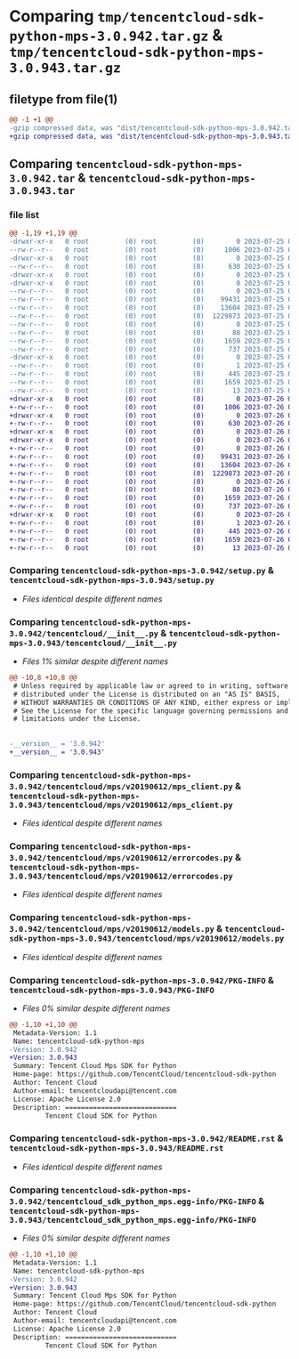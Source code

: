 # Comparing `tmp/tencentcloud-sdk-python-mps-3.0.942.tar.gz` & `tmp/tencentcloud-sdk-python-mps-3.0.943.tar.gz`

## filetype from file(1)

```diff
@@ -1 +1 @@
-gzip compressed data, was "dist/tencentcloud-sdk-python-mps-3.0.942.tar", last modified: Tue Jul 25 04:21:51 2023, max compression
+gzip compressed data, was "dist/tencentcloud-sdk-python-mps-3.0.943.tar", last modified: Wed Jul 26 00:41:11 2023, max compression
```

## Comparing `tencentcloud-sdk-python-mps-3.0.942.tar` & `tencentcloud-sdk-python-mps-3.0.943.tar`

### file list

```diff
@@ -1,19 +1,19 @@
-drwxr-xr-x   0 root         (0) root         (0)        0 2023-07-25 04:21:51.000000 tencentcloud-sdk-python-mps-3.0.942/
--rw-r--r--   0 root         (0) root         (0)     1006 2023-07-25 04:21:51.000000 tencentcloud-sdk-python-mps-3.0.942/setup.py
-drwxr-xr-x   0 root         (0) root         (0)        0 2023-07-25 04:21:51.000000 tencentcloud-sdk-python-mps-3.0.942/tencentcloud/
--rw-r--r--   0 root         (0) root         (0)      630 2023-07-25 04:21:51.000000 tencentcloud-sdk-python-mps-3.0.942/tencentcloud/__init__.py
-drwxr-xr-x   0 root         (0) root         (0)        0 2023-07-25 04:21:51.000000 tencentcloud-sdk-python-mps-3.0.942/tencentcloud/mps/
-drwxr-xr-x   0 root         (0) root         (0)        0 2023-07-25 04:21:51.000000 tencentcloud-sdk-python-mps-3.0.942/tencentcloud/mps/v20190612/
--rw-r--r--   0 root         (0) root         (0)        0 2023-07-25 04:21:51.000000 tencentcloud-sdk-python-mps-3.0.942/tencentcloud/mps/v20190612/__init__.py
--rw-r--r--   0 root         (0) root         (0)    99431 2023-07-25 04:21:51.000000 tencentcloud-sdk-python-mps-3.0.942/tencentcloud/mps/v20190612/mps_client.py
--rw-r--r--   0 root         (0) root         (0)    13604 2023-07-25 04:21:51.000000 tencentcloud-sdk-python-mps-3.0.942/tencentcloud/mps/v20190612/errorcodes.py
--rw-r--r--   0 root         (0) root         (0)  1229873 2023-07-25 04:21:51.000000 tencentcloud-sdk-python-mps-3.0.942/tencentcloud/mps/v20190612/models.py
--rw-r--r--   0 root         (0) root         (0)        0 2023-07-25 04:21:51.000000 tencentcloud-sdk-python-mps-3.0.942/tencentcloud/mps/__init__.py
--rw-r--r--   0 root         (0) root         (0)       88 2023-07-25 04:21:51.000000 tencentcloud-sdk-python-mps-3.0.942/setup.cfg
--rw-r--r--   0 root         (0) root         (0)     1659 2023-07-25 04:21:51.000000 tencentcloud-sdk-python-mps-3.0.942/PKG-INFO
--rw-r--r--   0 root         (0) root         (0)      737 2023-07-25 04:21:51.000000 tencentcloud-sdk-python-mps-3.0.942/README.rst
-drwxr-xr-x   0 root         (0) root         (0)        0 2023-07-25 04:21:51.000000 tencentcloud-sdk-python-mps-3.0.942/tencentcloud_sdk_python_mps.egg-info/
--rw-r--r--   0 root         (0) root         (0)        1 2023-07-25 04:21:51.000000 tencentcloud-sdk-python-mps-3.0.942/tencentcloud_sdk_python_mps.egg-info/dependency_links.txt
--rw-r--r--   0 root         (0) root         (0)      445 2023-07-25 04:21:51.000000 tencentcloud-sdk-python-mps-3.0.942/tencentcloud_sdk_python_mps.egg-info/SOURCES.txt
--rw-r--r--   0 root         (0) root         (0)     1659 2023-07-25 04:21:51.000000 tencentcloud-sdk-python-mps-3.0.942/tencentcloud_sdk_python_mps.egg-info/PKG-INFO
--rw-r--r--   0 root         (0) root         (0)       13 2023-07-25 04:21:51.000000 tencentcloud-sdk-python-mps-3.0.942/tencentcloud_sdk_python_mps.egg-info/top_level.txt
+drwxr-xr-x   0 root         (0) root         (0)        0 2023-07-26 00:41:11.000000 tencentcloud-sdk-python-mps-3.0.943/
+-rw-r--r--   0 root         (0) root         (0)     1006 2023-07-26 00:41:11.000000 tencentcloud-sdk-python-mps-3.0.943/setup.py
+drwxr-xr-x   0 root         (0) root         (0)        0 2023-07-26 00:41:11.000000 tencentcloud-sdk-python-mps-3.0.943/tencentcloud/
+-rw-r--r--   0 root         (0) root         (0)      630 2023-07-26 00:41:11.000000 tencentcloud-sdk-python-mps-3.0.943/tencentcloud/__init__.py
+drwxr-xr-x   0 root         (0) root         (0)        0 2023-07-26 00:41:11.000000 tencentcloud-sdk-python-mps-3.0.943/tencentcloud/mps/
+drwxr-xr-x   0 root         (0) root         (0)        0 2023-07-26 00:41:11.000000 tencentcloud-sdk-python-mps-3.0.943/tencentcloud/mps/v20190612/
+-rw-r--r--   0 root         (0) root         (0)        0 2023-07-26 00:41:11.000000 tencentcloud-sdk-python-mps-3.0.943/tencentcloud/mps/v20190612/__init__.py
+-rw-r--r--   0 root         (0) root         (0)    99431 2023-07-26 00:41:11.000000 tencentcloud-sdk-python-mps-3.0.943/tencentcloud/mps/v20190612/mps_client.py
+-rw-r--r--   0 root         (0) root         (0)    13604 2023-07-26 00:41:11.000000 tencentcloud-sdk-python-mps-3.0.943/tencentcloud/mps/v20190612/errorcodes.py
+-rw-r--r--   0 root         (0) root         (0)  1229873 2023-07-26 00:41:11.000000 tencentcloud-sdk-python-mps-3.0.943/tencentcloud/mps/v20190612/models.py
+-rw-r--r--   0 root         (0) root         (0)        0 2023-07-26 00:41:11.000000 tencentcloud-sdk-python-mps-3.0.943/tencentcloud/mps/__init__.py
+-rw-r--r--   0 root         (0) root         (0)       88 2023-07-26 00:41:11.000000 tencentcloud-sdk-python-mps-3.0.943/setup.cfg
+-rw-r--r--   0 root         (0) root         (0)     1659 2023-07-26 00:41:11.000000 tencentcloud-sdk-python-mps-3.0.943/PKG-INFO
+-rw-r--r--   0 root         (0) root         (0)      737 2023-07-26 00:41:11.000000 tencentcloud-sdk-python-mps-3.0.943/README.rst
+drwxr-xr-x   0 root         (0) root         (0)        0 2023-07-26 00:41:11.000000 tencentcloud-sdk-python-mps-3.0.943/tencentcloud_sdk_python_mps.egg-info/
+-rw-r--r--   0 root         (0) root         (0)        1 2023-07-26 00:41:11.000000 tencentcloud-sdk-python-mps-3.0.943/tencentcloud_sdk_python_mps.egg-info/dependency_links.txt
+-rw-r--r--   0 root         (0) root         (0)      445 2023-07-26 00:41:11.000000 tencentcloud-sdk-python-mps-3.0.943/tencentcloud_sdk_python_mps.egg-info/SOURCES.txt
+-rw-r--r--   0 root         (0) root         (0)     1659 2023-07-26 00:41:11.000000 tencentcloud-sdk-python-mps-3.0.943/tencentcloud_sdk_python_mps.egg-info/PKG-INFO
+-rw-r--r--   0 root         (0) root         (0)       13 2023-07-26 00:41:11.000000 tencentcloud-sdk-python-mps-3.0.943/tencentcloud_sdk_python_mps.egg-info/top_level.txt
```

### Comparing `tencentcloud-sdk-python-mps-3.0.942/setup.py` & `tencentcloud-sdk-python-mps-3.0.943/setup.py`

 * *Files identical despite different names*

### Comparing `tencentcloud-sdk-python-mps-3.0.942/tencentcloud/__init__.py` & `tencentcloud-sdk-python-mps-3.0.943/tencentcloud/__init__.py`

 * *Files 1% similar despite different names*

```diff
@@ -10,8 +10,8 @@
 # Unless required by applicable law or agreed to in writing, software
 # distributed under the License is distributed on an "AS IS" BASIS,
 # WITHOUT WARRANTIES OR CONDITIONS OF ANY KIND, either express or implied.
 # See the License for the specific language governing permissions and
 # limitations under the License.
 
 
-__version__ = '3.0.942'
+__version__ = '3.0.943'
```

### Comparing `tencentcloud-sdk-python-mps-3.0.942/tencentcloud/mps/v20190612/mps_client.py` & `tencentcloud-sdk-python-mps-3.0.943/tencentcloud/mps/v20190612/mps_client.py`

 * *Files identical despite different names*

### Comparing `tencentcloud-sdk-python-mps-3.0.942/tencentcloud/mps/v20190612/errorcodes.py` & `tencentcloud-sdk-python-mps-3.0.943/tencentcloud/mps/v20190612/errorcodes.py`

 * *Files identical despite different names*

### Comparing `tencentcloud-sdk-python-mps-3.0.942/tencentcloud/mps/v20190612/models.py` & `tencentcloud-sdk-python-mps-3.0.943/tencentcloud/mps/v20190612/models.py`

 * *Files identical despite different names*

### Comparing `tencentcloud-sdk-python-mps-3.0.942/PKG-INFO` & `tencentcloud-sdk-python-mps-3.0.943/PKG-INFO`

 * *Files 0% similar despite different names*

```diff
@@ -1,10 +1,10 @@
 Metadata-Version: 1.1
 Name: tencentcloud-sdk-python-mps
-Version: 3.0.942
+Version: 3.0.943
 Summary: Tencent Cloud Mps SDK for Python
 Home-page: https://github.com/TencentCloud/tencentcloud-sdk-python
 Author: Tencent Cloud
 Author-email: tencentcloudapi@tencent.com
 License: Apache License 2.0
 Description: ============================
         Tencent Cloud SDK for Python
```

### Comparing `tencentcloud-sdk-python-mps-3.0.942/README.rst` & `tencentcloud-sdk-python-mps-3.0.943/README.rst`

 * *Files identical despite different names*

### Comparing `tencentcloud-sdk-python-mps-3.0.942/tencentcloud_sdk_python_mps.egg-info/PKG-INFO` & `tencentcloud-sdk-python-mps-3.0.943/tencentcloud_sdk_python_mps.egg-info/PKG-INFO`

 * *Files 0% similar despite different names*

```diff
@@ -1,10 +1,10 @@
 Metadata-Version: 1.1
 Name: tencentcloud-sdk-python-mps
-Version: 3.0.942
+Version: 3.0.943
 Summary: Tencent Cloud Mps SDK for Python
 Home-page: https://github.com/TencentCloud/tencentcloud-sdk-python
 Author: Tencent Cloud
 Author-email: tencentcloudapi@tencent.com
 License: Apache License 2.0
 Description: ============================
         Tencent Cloud SDK for Python
```

